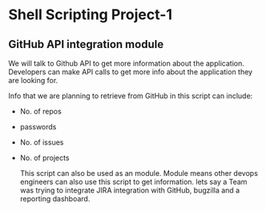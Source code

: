 # Shell Scripting Project-1

## GitHub API integration module 

We will talk to Github API to get more information about the application. Developers can make API calls to get more info about the application they are looking for.

Info that we are planning to retrieve from GitHub in this script can include:

- No. of repos
- passwords
- No. of issues
- No. of projects

  This script can also be used as an module. Module means other devops engineers can also use this script to get information. lets say a Team was trying to integrate JIRA integration with GitHub, bugzilla and a reporting dashboard.

  




